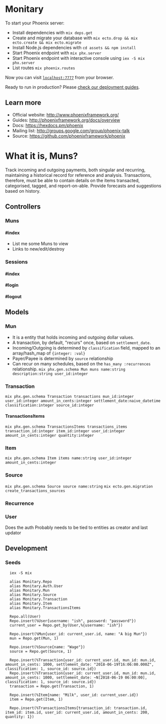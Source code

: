 # Monitary

To start your Phoenix server:

  * Install dependencies with `mix deps.get`
  * Create and migrate your database with `mix ecto.drop && mix ecto.create && mix ecto.migrate`
  * Install Node.js dependencies with `cd assets && npm install`
  * Start Phoenix endpoint with `mix phx.server`
  * Start Phoenix endpoint with interactive console using `iex -S mix phx.server`
  * List routes `mix phoenix.routes`

Now you can visit [`localhost:7777`](http://localhost:7777) from your browser.

Ready to run in production? Please [check our deployment guides](http://www.phoenixframework.org/docs/deployment).

## Learn more

  * Official website: http://www.phoenixframework.org/
  * Guides: http://phoenixframework.org/docs/overview
  * Docs: https://hexdocs.pm/phoenix
  * Mailing list: http://groups.google.com/group/phoenix-talk
  * Source: https://github.com/phoenixframework/phoenix


# What it is, Muns?
Track incoming and outgoing payments, both singular and recurring, maintaining a historical record for reference and analysis.
Transactions, therefore, must be able to contain details on the items transacted, categorised, tagged, and report-on-able.
Provide forecasts and suggestions based on history.

## Controllers

### Muns
#### #index
  - List me some Muns to view
  - Links to new/edit/destroy
### Sessions
#### #index
#### #login
#### #logout


## Models

### Mun
  - It is a entity that holds incoming and outgoing dollar values.
  - A transaction, by default, "recurs" once, based on `settlement_date`.
  - Incoming/Outgoing is determined by `classification` field, mapped to an array/hash_map of `{integer: :val}`
  - Payer/Payee is determined by `source` relationship
  - Can recur on many schedules, based on the `has_many :recurrences` relationship.
  `mix phx.gen.schema Mun muns name:string description:string user_id:integer`

### Transaction
  `mix phx.gen.schema Transaction transactions mun_id:integer user_id:integer amount_in_cents:integer settlement_date:naive_datetime classification:integer source_id:integer`

#### TransactionsItems
  `mix phx.gen.schema TransactionsItems transactions_items transaction_id:integer item_id:integer user_id:integer amount_in_cents:integer quantity:integer`

### Item
  `mix phx.gen.schema Item items name:string user_id:integer amount_in_cents:integer`

### Source
  `mix phx.gen.schema Source source name:string`
  `mix ecto.gen.migration create_transactions_sources`

### Recurrence


### User
  Does the auth
  Probably needs to be tied to entities as creator and last updator



## Development

### Seeds
```
  iex -S mix

  alias Monitary.Repo
  alias Monitary.Auth.User
  alias Monitary.Mun
  alias Monitary.Source
  alias Monitary.Transaction
  alias Monitary.Item
  alias Monitary.TransactionsItems

  Repo.all(User)
  Repo.insert(%User{username: "ish", password: "password"})
  current_user = Repo.get_by(User,%{username: "ish"})

  Repo.insert(%Mun{user_id: current_user.id, name: "A big Mun"})
  mun = Repo.get(Mun, 1)

  Repo.insert(%Source{name: "Wage"})
  source = Repo.get(Source, 1)

  Repo.insert(%Transaction{user_id: current_user.id, mun_id: mun.id, amount_in_cents: 1000, settlement_date: "2018-06-19T16:06:00.000Z", classification: 1, source_id: source.id})
  Repo.insert(%Transaction{user_id: current_user.id, mun_id: mun.id, amount_in_cents: 1000, settlement_date: ~N[2018-06-19 06:00:00], classification: 1, source_id: source.id})
  transaction = Repo.get(Transaction, 1)

  Repo.insert(%Item{name: "Milk", user_id: current_user.id})
  item = Repo.get(Item, 1)

  Repo.insert(%TransactionsItems{transaction_id: transaction.id, item_id: item.id, user_id: current_user.id, amount_in_cents: 200, quantity: 1})

```








<!-- # -->
